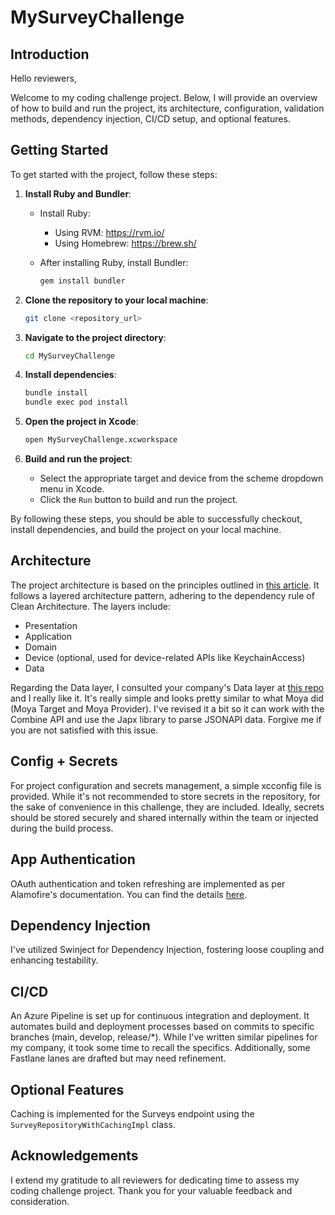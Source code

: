 # MySurveyChallenge

## Introduction

Hello reviewers,

Welcome to my coding challenge project. Below, I will provide an overview of how to build and run the project, its architecture, configuration, validation methods, dependency injection, CI/CD setup, and optional features.

## Getting Started

To get started with the project, follow these steps:

1. **Install Ruby and Bundler**:
    - Install Ruby:
        - Using RVM: https://rvm.io/
        - Using Homebrew: https://brew.sh/

    - After installing Ruby, install Bundler:
        ```bash
        gem install bundler
        ```

2. **Clone the repository to your local machine**:
    ```bash
    git clone <repository_url>
    ```

3. **Navigate to the project directory**:
    ```bash
    cd MySurveyChallenge
    ```

4. **Install dependencies**:
    ```bash
    bundle install
    bundle exec pod install
    ```

5. **Open the project in Xcode**:
    ```bash
    open MySurveyChallenge.xcworkspace
    ```

6. **Build and run the project**:
    - Select the appropriate target and device from the scheme dropdown menu in Xcode.
    - Click the `Run` button to build and run the project.

By following these steps, you should be able to successfully checkout, install dependencies, and build the project on your local machine.

## Architecture

The project architecture is based on the principles outlined in [this article](https://herbertograca.com/2017/11/16/explicit-architecture-01-ddd-hexagonal-onion-clean-cqrs-how-i-put-it-all-together/). It follows a layered architecture pattern, adhering to the dependency rule of Clean Architecture. The layers include:

- Presentation
- Application
- Domain
- Device (optional, used for device-related APIs like KeychainAccess)
- Data

Regarding the Data layer, I consulted your company's Data layer at [this repo](https://github.com/nimblehq/ios-templates/tree/main) and I really like it. It's really simple and looks pretty similar to what Moya did (Moya Target and Moya Provider). I've revised it a bit so it can work with the Combine API and use the Japx library to parse JSONAPI data. Forgive me if you are not satisfied with this issue.

## Config + Secrets

For project configuration and secrets management, a simple xcconfig file is provided. While it's not recommended to store secrets in the repository, for the sake of convenience in this challenge, they are included. Ideally, secrets should be stored securely and shared internally within the team or injected during the build process.

## App Authentication

OAuth authentication and token refreshing are implemented as per Alamofire's documentation. You can find the details [here](https://github.com/Alamofire/Alamofire/blob/master/Documentation/AdvancedUsage.md).

## Dependency Injection
I've utilized Swinject for Dependency Injection, fostering loose coupling and enhancing testability.

## CI/CD

An Azure Pipeline is set up for continuous integration and deployment. It automates build and deployment processes based on commits to specific branches (main, develop, release/*). While I've written similar pipelines for my company, it took some time to recall the specifics. Additionally, some Fastlane lanes are drafted but may need refinement.

## Optional Features

Caching is implemented for the Surveys endpoint using the `SurveyRepositoryWithCachingImpl` class.

## Acknowledgements

I extend my gratitude to all reviewers for dedicating time to assess my coding challenge project. Thank you for your valuable feedback and consideration.